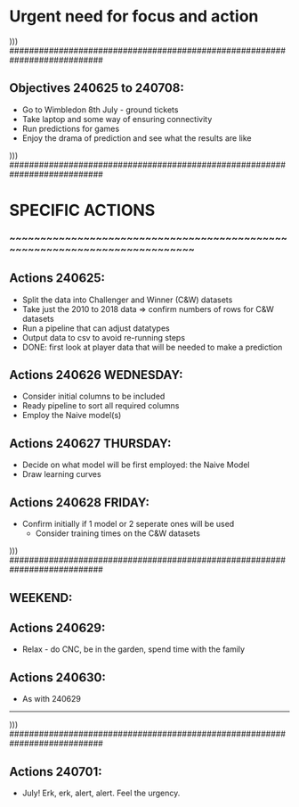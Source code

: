 # Urgent need for focus and action

))) ###########################################################################

## Objectives 240625 to 240708:
- Go to Wimbledon 8th July - ground tickets
- Take laptop and some way of ensuring connectivity
- Run predictions for games
- Enjoy the drama of prediction and see what the results are like

))) ###########################################################################


# SPECIFIC ACTIONS
### ~~~~~~~~~~~~~~~~~~~~~~~~~~~~~~~~~~~~~~~~~~~~~~~~~~~~~~~~~~~~~~~~~~~~~~~~~~~

## Actions 240625:
- Split the data into Challenger and Winner (C&W) datasets
- Take just the 2010 to 2018 data => confirm numbers of rows for C&W datasets
- Run a pipeline that can adjust datatypes
- Output data to csv to avoid re-running steps
- DONE: first look at player data that will be needed to make a prediction


## Actions 240626 WEDNESDAY:
- Consider initial columns to be included
- Ready pipeline to sort all required columns
- Employ the Naive model(s)

## Actions 240627 THURSDAY:
- Decide on what model will be first employed: the Naive Model
- Draw learning curves

## Actions 240628 FRIDAY:
- Confirm initially if 1 model or 2 seperate ones will be used
  - Consider training times on the C&W datasets

))) ###########################################################################

## WEEKEND:
## Actions 240629:
- Relax - do CNC, be in the garden, spend time with the family
## Actions 240630:
- As with 240629

***
))) ###########################################################################

## Actions 240701:
- July! Erk, erk, alert, alert. Feel the urgency.
